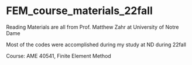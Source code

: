 # FEM_course_materials_22fall

Reading Materials are all from Prof. Matthew Zahr at University of Notre Dame

Most of the codes were accomplished during my study at ND during 22fall

Course: AME 40541, Finite Element Method
